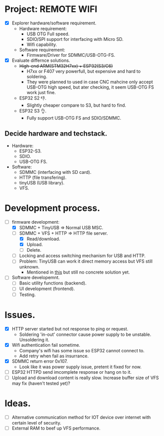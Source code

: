 # Project: REMOTE WIFI
- [x] Explorer hardware/software requirement.
    - Hardware requirement:
        - USB OTG Full speed.
        - SDIO/SPI support for interfacing with Micro SD.
        - Wifi capability.
    - Software requirement:
        - Firmware/Driver for SDMMC/USB-OTG-FS.
- [x] Evaluate differnce solutions.
    - ~~High-end ARM(STM32H7xx) + ESP32(S3/C6)~~
        - H7xx or F407 very powerfull, but expensive and hard to soldering.
        - They were planned to used in case CNC mahcine only accept USB-OTG high speed, but ater checking, it seem USB-OTG FS work just fine.
    - ESP32 S2 👎.
        - Slightly cheaper compare to S3, but hard to find.
    - ESP32 S3 👌.
        - Fully support USB-OTG FS and SDIO/SDMMC.

## Decide hardware and techstack.
- Hardware:
    - ESP32-S3.
    - SDIO.
    - USB-OTG FS.
- Software:
    - SDMMC (interfacing with SD card).
    - HTTP (file transfering).
    - tinyUSB (USB library).
    - VFS.

# Development process.
- [ ] firmware development:
    - [x] SDMMC + TinyUSB => Normal USB MSC.
    - [ ] SDMMC + VFS + HTTP => HTTP file server.
        - [x] Read/download.
        - [x] Upload.
        - [ ] Delete.
    - [ ] Locking and access switching mechanism for USB and HTTP.
    - [ ] Problem: TinyUSB can work it direct memory access but VFS still unknown.
        - Mentioned in [this](https://github.com/espressif/esp-idf/issues/12990) but still no concrete solution yet.
- [ ] Software developemnt.
    - [ ] Basic utility functions (backend).
    - [ ] UI development (frontend).
    - [ ] Testing.

# Issues.
- [x] HTTP server started but not response to ping or request.
    - Soldering 'in-out' connector cause power supply to be unstable. Unsoldering it.
- [x] Wifi authentication fail sometime.
    - Company's wifi has some issue so ESP32 cannot connect to.
    - Add retry when fail as insurrance.
- [x] SDMMC return error 0x107.
    - Look like it was power supply issue, pretent it fixed for now.
- [ ] ESP32 HTTPD send imcomplete response or hang on to it.
- [ ] Upload and download content is really slow. Increase buffer size of VFS may fix (haven't tested yet)?

# Ideas.
- [ ] Alternative communication method for IOT device over internet with certain level of security.
- [ ] External RAM to beef up VFS performance.
